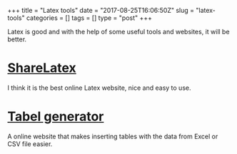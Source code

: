 +++
title = "Latex tools"
date = "2017-08-25T16:06:50Z"
slug = "latex-tools"
categories = []
tags = []
type = "post"
+++

Latex is good and with the help of some useful tools and websites, it will be better.

# [ShareLatex](https://www.sharelatex.com)

I think it is the best online Latex website, nice and easy to use.

# [Tabel generator](http://www.tablesgenerator.com/)

A online website that makes inserting tables with the data from Excel or CSV file easier. 
